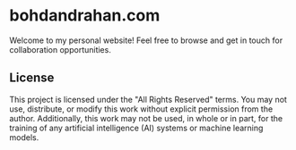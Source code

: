 # bohdandrahan.com

Welcome to my personal website! Feel free to browse and get in touch for collaboration opportunities.

## License

This project is licensed under the "All Rights Reserved" terms. You may not use, distribute, or modify this work without explicit permission from the author.
Additionally, this work may not be used, in whole or in part, for the training of any artificial intelligence (AI) systems or machine learning models.
